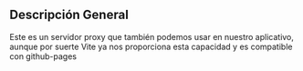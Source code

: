 ## Descripción General

Este es un servidor proxy que también podemos usar en nuestro aplicativo, aunque
por suerte Vite ya nos proporciona esta capacidad y es compatible con github-pages